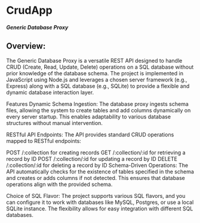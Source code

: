 # CrudApp
<h5>Generic Database Proxy</h5>
<h2>Overview:</h2>
The Generic Database Proxy is a versatile REST API designed to handle CRUD (Create, Read, Update, Delete) operations on a SQL database without prior knowledge of the database schema. The project is implemented in JavaScript using Node.js and leverages a chosen server framework (e.g., Express) along with a SQL database (e.g., SQLite) to provide a flexible and dynamic database interaction layer.

Features
Dynamic Schema Ingestion: The database proxy ingests schema files, allowing the system to create tables and add columns dynamically on every server startup. This enables adaptability to various database structures without manual intervention.

RESTful API Endpoints: The API provides standard CRUD operations mapped to RESTful endpoints:

POST /:collection for creating records
GET /:collection/:id for retrieving a record by ID
POST /:collection/:id for updating a record by ID
DELETE /:collection/:id for deleting a record by ID
Schema-Driven Operations: The API automatically checks for the existence of tables specified in the schema and creates or adds columns if not detected. This ensures that database operations align with the provided schema.

Choice of SQL Flavor: The project supports various SQL flavors, and you can configure it to work with databases like MySQL, Postgres, or use a local SQLite instance. The flexibility allows for easy integration with different SQL databases.
